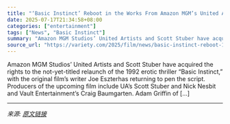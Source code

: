 ```yaml
---
title: "‘Basic Instinct’ Reboot in the Works From Amazon MGM’s United Artists"
date: 2025-07-17T21:34:58+08:00
categories: ["entertainment"]
tags: ["News", "Basic Instinct"]
summary: "Amazon MGM Studios’ United Artists and Scott Stuber have acquired the rights to the not-yet-titled relaunch of the 1992 erotic thriller &#8220;Basic Instinct,&#8221; with the original film&#8217;s wri"
source_url: "https://variety.com/2025/film/news/basic-instinct-reboot-1236464256/"
---
```


Amazon MGM Studios’ United Artists and Scott Stuber have acquired the rights to the not-yet-titled relaunch of the 1992 erotic thriller &#8220;Basic Instinct,&#8221; with the original film&#8217;s writer Joe Eszterhas returning to pen the script. Producers of the upcoming film include UA’s Scott Stuber and Nick Nesbit and Vault Entertainment’s Craig Baumgarten. Adam Griffin of [&#8230;]

---

*来源: [原文链接](https://variety.com/2025/film/news/basic-instinct-reboot-1236464256/)*
